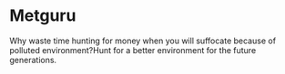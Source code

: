 # Metguru
Why waste time hunting for money when you will suffocate because of polluted environment?Hunt for a better environment for the future generations.
